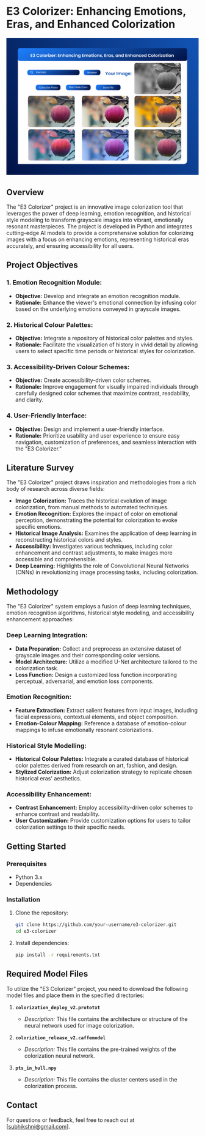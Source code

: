 # E3 Colorizer: Enhancing Emotions, Eras, and Enhanced Colorization

![E3 Colorizer Logo](https://github.com/Subhikshni/E3-Colorizer/blob/main/images/report.png)

## Overview

The "E3 Colorizer" project is an innovative image colorization tool that leverages the power of deep learning, emotion recognition, and historical style modeling to transform grayscale images into vibrant, emotionally resonant masterpieces. The project is developed in Python and integrates cutting-edge AI models to provide a comprehensive solution for colorizing images with a focus on enhancing emotions, representing historical eras accurately, and ensuring accessibility for all users.

## Project Objectives

### 1. Emotion Recognition Module:

- **Objective:** Develop and integrate an emotion recognition module.
- **Rationale:** Enhance the viewer's emotional connection by infusing color based on the underlying emotions conveyed in grayscale images.

### 2. Historical Colour Palettes:

- **Objective:** Integrate a repository of historical color palettes and styles.
- **Rationale:** Facilitate the visualization of history in vivid detail by allowing users to select specific time periods or historical styles for colorization.

### 3. Accessibility-Driven Colour Schemes:

- **Objective:** Create accessibility-driven color schemes.
- **Rationale:** Improve engagement for visually impaired individuals through carefully designed color schemes that maximize contrast, readability, and clarity.

### 4. User-Friendly Interface:

- **Objective:** Design and implement a user-friendly interface.
- **Rationale:** Prioritize usability and user experience to ensure easy navigation, customization of preferences, and seamless interaction with the "E3 Colorizer."

## Literature Survey

The "E3 Colorizer" project draws inspiration and methodologies from a rich body of research across diverse fields:

- **Image Colorization:** Traces the historical evolution of image colorization, from manual methods to automated techniques.
- **Emotion Recognition:** Explores the impact of color on emotional perception, demonstrating the potential for colorization to evoke specific emotions.
- **Historical Image Analysis:** Examines the application of deep learning in reconstructing historical colors and styles.
- **Accessibility:** Investigates various techniques, including color enhancement and contrast adjustments, to make images more accessible and comprehensible.
- **Deep Learning:** Highlights the role of Convolutional Neural Networks (CNNs) in revolutionizing image processing tasks, including colorization.

## Methodology

The "E3 Colorizer" system employs a fusion of deep learning techniques, emotion recognition algorithms, historical style modeling, and accessibility enhancement approaches:

### Deep Learning Integration:

- **Data Preparation:** Collect and preprocess an extensive dataset of grayscale images and their corresponding color versions.
- **Model Architecture:** Utilize a modified U-Net architecture tailored to the colorization task.
- **Loss Function:** Design a customized loss function incorporating perceptual, adversarial, and emotion loss components.

### Emotion Recognition:

- **Feature Extraction:** Extract salient features from input images, including facial expressions, contextual elements, and object composition.
- **Emotion-Colour Mapping:** Reference a database of emotion-colour mappings to infuse emotionally resonant colorizations.

### Historical Style Modelling:

- **Historical Colour Palettes:** Integrate a curated database of historical color palettes derived from research on art, fashion, and design.
- **Stylized Colorization:** Adjust colorization strategy to replicate chosen historical eras' aesthetics.

### Accessibility Enhancement:

- **Contrast Enhancement:** Employ accessibility-driven color schemes to enhance contrast and readability.
- **User Customization:** Provide customization options for users to tailor colorization settings to their specific needs.

## Getting Started

### Prerequisites

- Python 3.x
- Dependencies 

### Installation

1. Clone the repository:

   ```bash
   git clone https://github.com/your-username/e3-colorizer.git
   cd e3-colorizer
   ```

2. Install dependencies:

   ```bash
   pip install -r requirements.txt
   ```

## Required Model Files

To utilize the "E3 Colorizer" project, you need to download the following model files and place them in the specified directories:

1. **`colorization_deploy_v2.prototxt`**

   - *Description:* This file contains the architecture or structure of the neural network used for image colorization.

2. **`coloriztion_release_v2.caffemodel`**

   - *Description:* This file contains the pre-trained weights of the colorization neural network.

3. **`pts_in_hull.npy`**

   - *Description:* This file contains the cluster centers used in the colorization process.

## Contact

For questions or feedback, feel free to reach out at [subhikshni@gmail.com].
